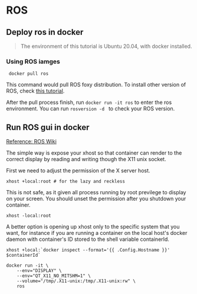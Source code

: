 # ROS

## Deploy ros in docker

> The environment of this tutorial is Ubuntu 20.04, with docker installed.

### Using ROS iamges

` docker pull ros`

This command would pull ROS foxy distribution. To install other version of ROS, check [this tutorial](http://wiki.ros.org/docker/Tutorials/Docker).

After the pull process finish, run `docker run -it ros` to enter the ros environment. You can run `rosversion -d ` to check your ROS version.

## Run ROS gui in docker

[Reference:  ROS Wiki](http://wiki.ros.org/docker/Tutorials/GUI)

The simple way is expose your xhost so that container can render to the  correct display by reading and writing though the X11 unix socket. 

First we need to adjust the permission of the X server host.

```
xhost +local:root # for the lazy and reckless
```

This is not safe, as it given all process running by root previlege to display on your screen. You should unset the permission after you shutdown your container.

```
xhost -local:root
```

A better option is opening up xhost only to the specific system that you want, for instance if you are running a container on the local host's docker daemon with container's ID stored to the shell variable containerId.

```
xhost +local:`docker inspect --format='{{ .Config.Hostname }}' $containerId`
```

```
docker run -it \
    --env="DISPLAY" \
    --env="QT_X11_NO_MITSHM=1" \
    --volume="/tmp/.X11-unix:/tmp/.X11-unix:rw" \
    ros
```


